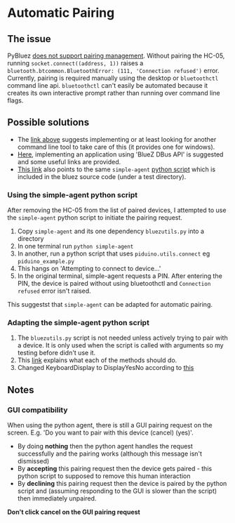# Automatic Pairing


## The issue

PyBluez [does not support pairing management](http://stackoverflow.com/questions/37500992/pybluez-pairing-bluetooth-device). Without pairing the HC-05, running `socket.connect((address, 1))` raises a `bluetooth.btcommon.BluetoothError: (111, 'Connection refused')` error. Currently, pairing is required manually using the desktop or `bluetoothctl` command line api. `bluetoothctl` can't easily be automated because it creates its own interactive prompt rather than running over command line flags.

## Possible solutions
- The [link above](http://stackoverflow.com/questions/37500992/pybluez-pairing-bluetooth-device) suggests implementing or at least looking for another command line tool to take care of this (it provides one for windows).
- [Here](http://stackoverflow.com/questions/42135297/setting-up-bluetooth-automatic-pairing-on-linux), implementing an application using 'BlueZ DBus API' is suggested and some useful links are provided.
- [This link](https://www.raspberrypi.org/forums/viewtopic.php?t=92695) also points to the same `simple-agent` [python script](https://github.com/hmallat/bluez5/blob/master/bluez5/test/simple-agent) which is included in the bluez source code (under a test directory).

### Using the simple-agent python script
After removing the HC-05 from the list of paired devices, I attempted to use the `simple-agent` python script to initiate the pairing request.
1. Copy `simple-agent` and its one dependency `bluezutils.py` into a directory
2. In one terminal run `python simple-agent`
3. In another, run a python script that uses `piduino.utils.connect` eg `piduino_example.py`
4. This hangs on 'Attempting to connect to device...'
5. In the original terminal, simple-agent requests a PIN. After entering the PIN, the device is paired without using bluetoothctl and `Connection refused` error isn't raised.

This suggestst that `simple-agent` can be adapted for automatic pairing.

### Adapting the simple-agent python script
1. The `bluezutils.py` script is not needed unless actively trying to pair with a device. It is only used when the script is called with arguments so my testing before didn't use it.
2. This [link](https://kernel.googlesource.com/pub/scm/bluetooth/bluez/+/5.16/doc/agent-api.txt) explains what each of the methods should do.
3. Changed KeyboardDisplay to DisplayYesNo according to [this](https://books.google.co.uk/books?id=-LMq0NhoEQgC&pg=PA218&lpg=PA218&dq=NoInputNoOutput+capability&source=bl&ots=AYuXvgODVw&sig=ghynBpB0WKNjXtBrnQqHO-abtLI&hl=en&sa=X&ved=0ahUKEwjb_oPNiK7TAhWMDcAKHU-QAHwQ6AEITjAG#v=onepage&q=NoInputNoOutput%20capability&f=false)

## Notes
### GUI compatibility
When using the python agent, there is still a GUI pairing request on the screen. E.g. 'Do you want to pair with this device (cancel) (yes)'.
- By doing **nothing** then the python agent handles the request successfully and the pairing works (although this message isn't dismissed)
- By **accepting** this pairing request then the device gets paired - this python script to supposed to remove this human interaction
- By **declining** this pairing request then the device is paired by the python script and (assuming responding to the GUI is slower than the script) then immediately unpaired.

**Don't click cancel on the GUI pairing request**
